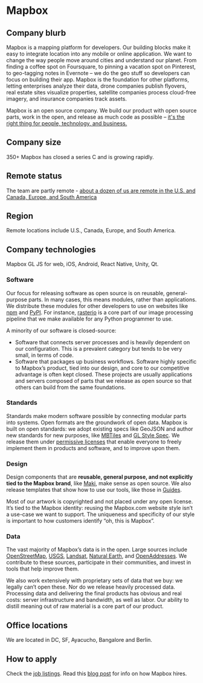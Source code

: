# Mapbox

## Company blurb

Mapbox is a mapping platform for developers. Our building blocks make it easy to integrate location into any mobile or online application. We want to change the way people move around cities and understand our planet.
From finding a coffee spot on Foursquare, to pinning a vacation spot on Pinterest, to geo-tagging notes in Evernote – we do the geo stuff so developers can focus on building their app. Mapbox is the foundation for other platforms, letting enterprises analyze their data, drone companies publish flyovers, real estate sites visualize properties, satellite companies process cloud-free imagery, and insurance companies track assets.

Mapbox is an open source company. We build our product with open source parts, work in the open, and release as much code as possible – [it's the right thing for people, technology, and business.](https://www.mapbox.com/about/open/)

## Company size

350+
Mapbox has closed a series C and is growing rapidly.

## Remote status

The team are partly remote - [about a dozen of us are remote in the U.S. and Canada, Europe, and South America](https://opensource.com/life/14/7/interview-justin-miller-mapbox)

## Region

Remote locations include U.S., Canada, Europe, and South America.

## Company technologies

Mapbox GL JS for web, iOS, Android, React Native, Unity, Qt.

### Software

Our focus for releasing software as open source is on reusable, general-purpose parts. In many cases, this means modules, rather than applications. We distribute these modules for other developers to use on websites like [npm](https://www.npmjs.com/) and [PyPI](https://pypi.python.org/pypi). For instance, [rasterio](https://github.com/mapbox/rasterio) is a core part of our image processing pipeline that we make available for any Python programmer to use.

A minority of our software is closed-source:

* Software that connects server processes and is heavily dependent on our configuration. This is a prevalent category but tends to be very small, in terms of code.
* Software that packages up business workflows. Software highly specific to Mapbox’s product, tied into our design, and core to our competitive advantage is often kept closed. These projects are usually applications and servers composed of parts that we release as open source so that others can build from the same foundations.


### Standards

Standards make modern software possible by connecting modular parts into systems. Open formats are the groundwork of open data. Mapbox is built on open standards: we adopt existing specs like GeoJSON and author new standards for new purposes, like [MBTiles](https://github.com/mapbox/mbtiles-spec) and [GL Style Spec](https://github.com/mapbox/mapbox-gl-style-spec). We release them under [permissive licenses](http://creativecommons.org/licenses/by/3.0/us/) that enable everyone to freely implement them in products and software, and to improve upon them.

### Design

Design components that are **reusable, general purpose, and not explicitly tied to the Mapbox brand**, like [Maki](https://www.mapbox.com/maki/), make sense as open source. We also release templates that show how to use our tools, like those in [Guides](https://www.mapbox.com/guides/).

Most of our artwork is copyrighted and not placed under any open license. It’s tied to the Mapbox identity: reusing the Mapbox.com website style isn’t a use-case we want to support. The uniqueness and specificity of our style is important to how customers identify “oh, this is Mapbox”.

### Data

The vast majority of Mapbox’s data is in the open. Large sources include [OpenStreetMap](http://www.openstreetmap.org/), [USGS](http://www.usgs.gov/), [Landsat](http://landsat.usgs.gov/), [Natural Earth](http://www.naturalearthdata.com/), and [OpenAddresses](http://openaddresses.io/). We contribute to these sources, participate in their communities, and invest in tools that help improve them.

We also work extensively with proprietary sets of data that we buy: we legally can’t open these. Nor do we release heavily processed data. Processing data and delivering the final products has obvious and real costs: server infrastructure and bandwidth, as well as labor. Our ability to distill meaning out of raw material is a core part of our product.

## Office locations

We are located in DC, SF, Ayacucho, Bangalore and Berlin.

## How to apply

Check the [job listings](https://www.mapbox.com/jobs/).
Read this [blog post](https://blog.mapbox.com/how-we-hire-at-mapbox-cd946418299f) for info on how Mapbox hires.
